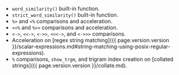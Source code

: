 - `word_similarity()` built-in function.
- `strict_word_similarity()` built-in function.
- `%>` and `<%` comparisons and acceleration.
- `<<%` and `%>>` comparisons and acceleration.
- `<->`, `<<->`, `<->>`, `<<<->`, and `<->>>` comparisons.
- Acceleration on [regex string matching]({{ page.version.version }}/scalar-expressions.md#string-matching-using-posix-regular-expressions).
- `%` comparisons, `show_trgm`, and trigram index creation on [collated strings]({{ page.version.version }}/collate.md).